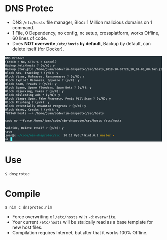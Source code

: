 # DNS Protec

- DNS `/etc/hosts` file manager, Block 1 Million malicious domains on 1 command.
- 1 File, 0 Dependency, no config, no setup, crossplatform, works Offline, 60 lines of code.
- Does **NOT overwrite `/etc/hosts` by default**, Backup by default, can delete itself (for Docker).

![](temp.png)


# Use

```
$ dnsprotec
```


# Compile

```
$ nim c dnsprotec.nim
```

- Force overwriting of `/etc/hosts` with `-d:overwrite`.
- Your current `/etc/hosts` will be statically read as a base template for new host files.
- Compilation requires Internet, but after that it works 100% Offline.
